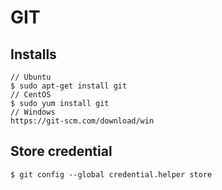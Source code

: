 # GIT

## Installs
```
// Ubuntu
$ sudo apt-get install git
// CentOS
$ sudo yum install git
// Windows
https://git-scm.com/download/win
```

## Store credential
```shell
$ git config --global credential.helper store
```

